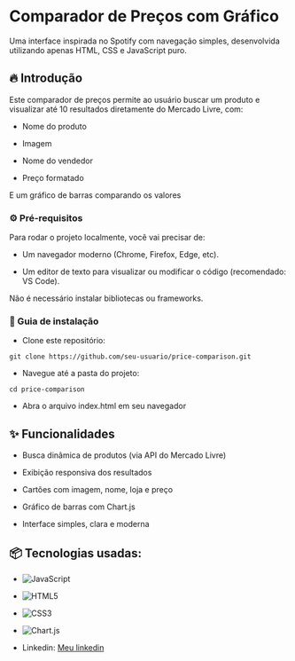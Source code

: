 # Comparador de Preços com Gráfico

Uma interface inspirada no Spotify com navegação simples, desenvolvida utilizando apenas HTML, CSS e JavaScript puro.

## 🔥 Introdução

Este comparador de preços permite ao usuário buscar um produto e visualizar até 10 resultados diretamente do Mercado Livre, com:

* Nome do produto

* Imagem

* Nome do vendedor

* Preço formatado

E um gráfico de barras comparando os valores
### ⚙️ Pré-requisitos

Para rodar o projeto localmente, você vai precisar de:

* Um navegador moderno (Chrome, Firefox, Edge, etc).

* Um editor de texto para visualizar ou modificar o código (recomendado: VS Code).

Não é necessário instalar bibliotecas ou frameworks.

### 🔨 Guia de instalação

* Clone este repositório:
```
git clone https://github.com/seu-usuario/price-comparison.git
```
* Navegue até a pasta do projeto:
```
cd price-comparison
```
* Abra o arquivo index.html em seu navegador

## ✨ Funcionalidades

* Busca dinâmica de produtos (via API do Mercado Livre)

* Exibição responsiva dos resultados

* Cartões com imagem, nome, loja e preço

* Gráfico de barras com Chart.js

* Interface simples, clara e moderna

## 📦 Tecnologias usadas:

* ![JavaScript](https://img.shields.io/badge/javascript-%23323330.svg?style=for-the-badge&logo=javascript&logoColor=%23F7DF1E)
* ![HTML5](https://img.shields.io/badge/html5-%23E34F26.svg?style=for-the-badge&logo=html5&logoColor=white)
* ![CSS3](https://img.shields.io/badge/css3-%231572B6.svg?style=for-the-badge&logo=css3&logoColor=white)
* ![Chart.js](https://img.shields.io/badge/chart.js-F5788D.svg?style=for-the-badge&logo=chart.js&logoColor=white)


* Linkedin:
[Meu linkedin](https://www.linkedin.com/in/renan-batista/)
